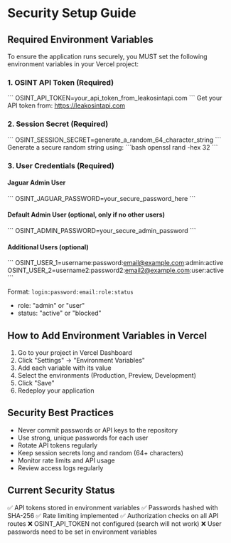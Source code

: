# Security Setup Guide

## Required Environment Variables

To ensure the application runs securely, you MUST set the following environment variables in your Vercel project:

### 1. OSINT API Token (Required)
\`\`\`
OSINT_API_TOKEN=your_api_token_from_leakosintapi.com
\`\`\`
Get your API token from: https://leakosintapi.com

### 2. Session Secret (Required)
\`\`\`
OSINT_SESSION_SECRET=generate_a_random_64_character_string
\`\`\`
Generate a secure random string using:
\`\`\`bash
openssl rand -hex 32
\`\`\`

### 3. User Credentials (Required)

#### Jaguar Admin User
\`\`\`
OSINT_JAGUAR_PASSWORD=your_secure_password_here
\`\`\`

#### Default Admin User (optional, only if no other users)
\`\`\`
OSINT_ADMIN_PASSWORD=your_secure_admin_password
\`\`\`

#### Additional Users (optional)
\`\`\`
OSINT_USER_1=username:password:email@example.com:admin:active
OSINT_USER_2=username2:password2:email2@example.com:user:active
\`\`\`

Format: `login:password:email:role:status`
- role: "admin" or "user"
- status: "active" or "blocked"

## How to Add Environment Variables in Vercel

1. Go to your project in Vercel Dashboard
2. Click "Settings" → "Environment Variables"
3. Add each variable with its value
4. Select the environments (Production, Preview, Development)
5. Click "Save"
6. Redeploy your application

## Security Best Practices

- Never commit passwords or API keys to the repository
- Use strong, unique passwords for each user
- Rotate API tokens regularly
- Keep session secrets long and random (64+ characters)
- Monitor rate limits and API usage
- Review access logs regularly

## Current Security Status

✅ API tokens stored in environment variables
✅ Passwords hashed with SHA-256
✅ Rate limiting implemented
✅ Authorization checks on all API routes
❌ OSINT_API_TOKEN not configured (search will not work)
❌ User passwords need to be set in environment variables
